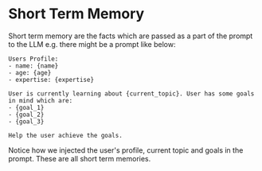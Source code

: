 # Short Term  Memory

Short term memory are the facts which are passed as a part of the prompt to the LLM e.g. there might be a prompt like below:


```
Users Profile:
- name: {name}
- age: {age}
- expertise: {expertise}

User is currently learning about {current_topic}. User has some goals in mind which are:
- {goal_1}
- {goal_2}
- {goal_3}

Help the user achieve the goals.
```

Notice how we injected the user's profile, current topic and goals in the prompt. These are all short term memories.
